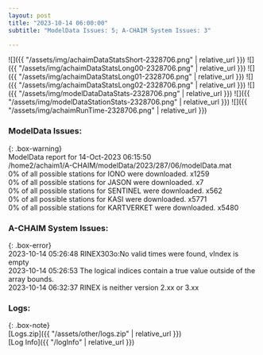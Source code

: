 ```yaml
---
layout: post
title: "2023-10-14 06:00:00"
subtitle: "ModelData Issues: 5; A-CHAIM System Issues: 3"

---
```


![]({{ "/assets/img/achaimDataStatsShort-2328706.png" | relative_url }})
![]({{ "/assets/img/achaimDataStatsLong00-2328706.png" | relative_url }})
![]({{ "/assets/img/achaimDataStatsLong01-2328706.png" | relative_url }})
![]({{ "/assets/img/achaimDataStatsLong02-2328706.png" | relative_url }})
![]({{ "/assets/img/modelDataDataStats-2328706.png" | relative_url }})
![]({{ "/assets/img/modelDataStationStats-2328706.png" | relative_url }})
![]({{ "/assets/img/achaimRunTime-2328706.png" | relative_url }})


### ModelData Issues:  
  
{: .box-warning}  
 ModelData report for 14-Oct-2023 06:15:50   
 /home2/achaim1/A-CHAIM/modelData/2023/287/06/modelData.mat   
 0% of all possible stations for IONO were downloaded. x1259   
 0% of all possible stations for JASON were downloaded. x7   
 0% of all possible stations for SENTINEL were downloaded. x562   
 0% of all possible stations for KASI were downloaded. x5771   
 0% of all possible stations for KARTVERKET were downloaded. x5480   
  
### A-CHAIM System Issues:  
  
{: .box-error}  
2023-10-14 05:26:48 RINEX303o:No valid times were found, vIndex is empty  
2023-10-14 05:26:53 The logical indices contain a true value outside of the array bounds.  
2023-10-14 06:32:37 RINEX is neither version 2.xx or 3.xx  

### Logs:  
  
{: .box-note}  
[Logs.zip]({{ "/assets/other/logs.zip" | relative_url }})  
[Log Info]({{ "/logInfo" | relative_url }})  
